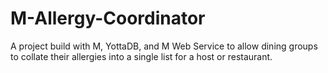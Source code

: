 # M-Allergy-Coordinator
A project build with M, YottaDB, and M Web Service to allow dining groups to collate their allergies into a single list for a host or restaurant.
